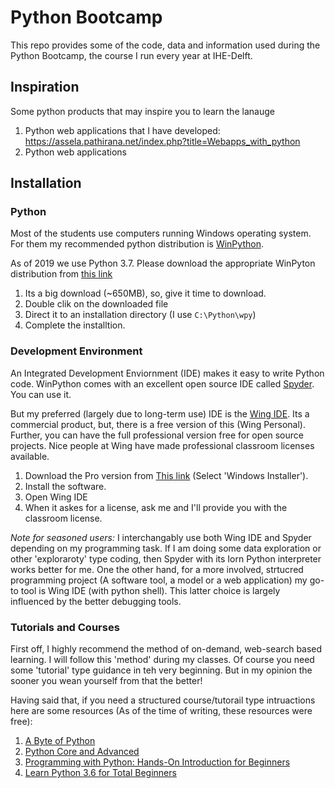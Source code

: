 # Python Bootcamp 
This repo provides some of the code, data and information used during the Python Bootcamp, the course I run every year at IHE-Delft. 

## Inspiration
Some python products that may inspire you to learn the lanauge
1. Python web applications that I have developed: https://assela.pathirana.net/index.php?title=Webapps_with_python
2. Python web applications 

## Installation
### Python
Most of the students use computers running Windows operating system. For them my recommended python distribution is [WinPython](https://winpython.github.io/). 

As of 2019 we use Python 3.7. Please download the appropriate WinPyton distribution from [this link](https://sourceforge.net/projects/winpython/files/WinPython_3.7/3.7.4.0/Winpython64-3.7.4.0.exe/download)

1. Its a big download (~650MB), so, give it time to download. 
2. Double clik on the downloaded file
3. Direct it to an installation directory (I use `C:\Python\wpy`)
4. Complete the installtion.

### Development Environment
An Integrated Development Enviornment (IDE) makes it easy to write Python code. WinPython comes with an excellent open source IDE called [Spyder](https://www.spyder-ide.org/). You can use it. 

But my preferred (largely due to long-term use) IDE is the [Wing IDE](https://wingware.com/). Its a commercial product, but, there is a free version of this (Wing Personal). Further, you can have the full professional version free for open source projects. Nice people at Wing have made professional classroom licenses available. 
1. Download the Pro version from [This link](https://wingware.com/downloads/wing-pro) (Select 'Windows Installer'). 
2. Install the software. 
3. Open Wing IDE
4. When it askes for a license, ask me and I'll provide you with the classroom license. 

*Note for seasoned users:*
I interchangably use both Wing IDE and Spyder depending on my programming task. If I am doing some data exploration or other 'exploraroty' type coding, then Spyder with its Iorn Python interpreter works better for me. One the other hand, for a more involved, strtucred programming project (A software tool, a model or a web application) my go-to tool is Wing IDE (with python shell). This latter choice is largely influenced by the better debugging tools. 


### Tutorials and Courses
First off, I highly recommend the method of on-demand, web-search based learning. I will follow this 'method' during my classes. Of course you need some 'tutorial' type guidance in teh very beginning. But in my opinion the sooner you wean yourself from that the better! 

Having said that, if you need a structured course/tutorail type intruactions here are some resources (As of the time of writing, these resources were free):

1. [A Byte of Python](https://python.swaroopch.com/)
1. [Python Core and Advanced](https://www.udemy.com/course/python-core-and-advanced/?LSNPUBID=JVFxdTr9V80&ranEAID=JVFxdTr9V80&ranMID=39197&ranSiteID=JVFxdTr9V80-QgFk4H_8XApN.Ntg.67Bww)
2. [Programming with Python: Hands-On Introduction for Beginners](https://www.udemy.com/course/python-programming-beginners/?LSNPUBID=JVFxdTr9V80&ranEAID=JVFxdTr9V80&ranMID=39197&ranSiteID=JVFxdTr9V80-ES3wH8.LbVQkJmOgTTloyA)
3. [Learn Python 3.6 for Total Beginners](https://www.udemy.com/course/python-3-for-total-beginners/?LSNPUBID=JVFxdTr9V80&ranEAID=JVFxdTr9V80&ranMID=39197&ranSiteID=JVFxdTr9V80-fTrDC4an8C6VBGoPIxrpOg)



